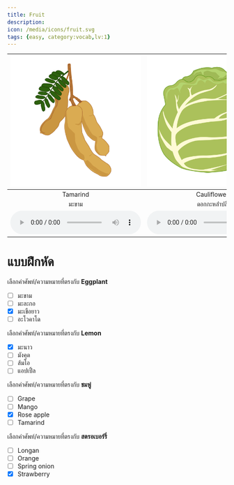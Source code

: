 ```yaml
---
title: Fruit
description: 
icon: /media/icons/fruit.svg
tags: {easy, category:vocab,lv:1}
---
```


<div class="carrousel">


|![](/media/img/fruit/tamarind.svg)|![](/media/img/fruit/cauliflower.svg)|![](/media/img/fruit/spring&#x20;onion.svg)|![](/media/img/fruit/lemon.svg)|![](/media/img/fruit/pomelo.svg)|![](/media/img/fruit/papaya.svg)|![](/media/img/fruit/pineapple.svg)|![](/media/img/fruit/mango.svg)|![](/media/img/fruit/onion.svg)|![](/media/img/fruit/apple.svg)|![](/media/img/fruit/orange.svg)|![](/media/img/fruit/eggplant.svg)|![](/media/img/fruit/garlic.svg)|![](/media/img/fruit/Strawberry.svg)|![](/media/img/fruit/rose&#x20;apple.svg)|![](/media/img/fruit/pumpkin.svg)|![](/media/img/fruit/cucumber.svg)|![](/media/img/fruit/durian.svg)|![](/media/img/fruit/bean.svg)|![](/media/img/fruit/banana.svg)|![](/media/img/fruit/grape.svg)|![](/media/img/fruit/longan.svg)|![](/media/img/fruit/chilli.svg)|![](/media/img/fruit/coco.svg)|![](/media/img/fruit/cherry.svg)|![](/media/img/fruit/mangosteen.svg)|![](/media/img/fruit/tomato.svg)|![](/media/img/fruit/avocado.svg)|
| :----: | :----: | :----: | :----: | :----: | :----: | :----: | :----: | :----: | :----: | :----: | :----: | :----: | :----: | :----: | :----: | :----: | :----: | :----: | :----: | :----: | :----: | :----: | :----: | :----: | :----: | :----: | :----: |
|Tamarind|Cauliflower|Spring&#x20;onion|Lemon|Pomelo|Papaya|Pineapple|Mango|Onion|Apple|Orange|Eggplant|Garlic|Strawberry|Rose&#x20;apple|Pumpkin|Cucumber|Durian|Bean|Banana|Grape|Longan|Chilli|Coco|Cherry|Mangosteen|Tomato|Avocado|
|มะขาม|ดอกกะหล่ําปลี|ต้นหอม|มะนาว|ส้มโอ|มะละกอ|สับปะรด|มะม่วง|หัวหอม|แอปเปิ้ล|สีส้ม|มะเขือยาว|กระเทียม|สตรอเบอร์รี่|ชมพู่|ฟักทอง|แตงกวา|ทุเรียน|ถั่ว|กล้วย|องุ่น|ลําไย|พริก|โกโก้|เชอร์รี|มังคุด|มะเขือเทศ|อะโวคาโด|
|![](/media/audio/tamarind.mp3)|![](/media/audio/cauliflower.mp3)|![](/media/audio/spring&#x20;onion.mp3)|![](/media/audio/lemon.mp3)|![](/media/audio/pomelo.mp3)|![](/media/audio/papaya.mp3)|![](/media/audio/pineapple.mp3)|![](/media/audio/mango.mp3)|![](/media/audio/onion.mp3)|![](/media/audio/apple.mp3)|![](/media/audio/orange.mp3)|![](/media/audio/eggplant.mp3)|![](/media/audio/garlic.mp3)|![](/media/audio/Strawberry.mp3)|![](/media/audio/rose&#x20;apple.mp3)|![](/media/audio/pumpkin.mp3)|![](/media/audio/cucumber.mp3)|![](/media/audio/durian.mp3)|![](/media/audio/bean.mp3)|![](/media/audio/banana.mp3)|![](/media/audio/grape.mp3)|![](/media/audio/longan.mp3)|![](/media/audio/chilli.mp3)|![](/media/audio/coco.mp3)|![](/media/audio/cherry.mp3)|![](/media/audio/mangosteen.mp3)|![](/media/audio/tomato.mp3)|![](/media/audio/avocado.mp3)|

</div>



# แบบฝึกหัด


 เลือกคำศัพท์/ความหมายที่ตรงกับ **Eggplant**
 - [ ] มะขาม
 - [ ] มะละกอ
 - [x] มะเขือยาว
 - [ ] อะโวคาโด

 เลือกคำศัพท์/ความหมายที่ตรงกับ **Lemon**
 - [x] มะนาว
 - [ ] มังคุด
 - [ ] ส้มโอ
 - [ ] แอปเปิ้ล

 เลือกคำศัพท์/ความหมายที่ตรงกับ **ชมพู่**
 - [ ] Grape
 - [ ] Mango
 - [x] Rose&#x20;apple
 - [ ] Tamarind

 เลือกคำศัพท์/ความหมายที่ตรงกับ **สตรอเบอร์รี่**
 - [ ] Longan
 - [ ] Orange
 - [ ] Spring&#x20;onion
 - [x] Strawberry
